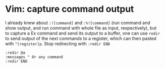 # Vim: capture command output

I already knew about ```:![command]``` and ```:%![command]``` (run command and
show output, and run command with whole file as input, respectively), but to
capture a Ex command and send its output to a buffer, one can use ```redir``` to
send output of the next commands to a register, which can then pasted with
```"[register]p```. Stop redirecting with ```:redir END```

```vim
:redir @a
:messages " Or any command
:redir END
```
